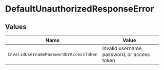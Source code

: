 # DefaultUnauthorizedResponseError


## Values

| Name                                        | Value                                       |
| ------------------------------------------- | ------------------------------------------- |
| `InvalidUsernamePasswordOrAccessToken`      | Invalid username, password, or access token |